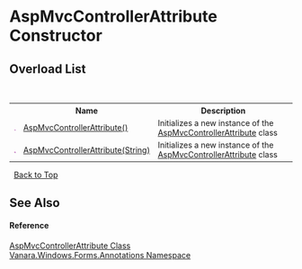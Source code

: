 # AspMvcControllerAttribute Constructor 
 


## Overload List
&nbsp;<table><tr><th></th><th>Name</th><th>Description</th></tr><tr><td>![Public method](media/pubmethod.gif "Public method")</td><td><a href="fd1a4746-e7aa-87c1-e7b6-ab5e51795ff7">AspMvcControllerAttribute()</a></td><td>
Initializes a new instance of the <a href="942edf80-b756-5413-2898-858ff2633794">AspMvcControllerAttribute</a> class</td></tr><tr><td>![Public method](media/pubmethod.gif "Public method")</td><td><a href="6ffdeba8-8db6-ea42-b80d-98845d5cd439">AspMvcControllerAttribute(String)</a></td><td>
Initializes a new instance of the <a href="942edf80-b756-5413-2898-858ff2633794">AspMvcControllerAttribute</a> class</td></tr></table>&nbsp;
<a href="#aspmvccontrollerattribute-constructor">Back to Top</a>

## See Also


#### Reference
<a href="942edf80-b756-5413-2898-858ff2633794">AspMvcControllerAttribute Class</a><br /><a href="600255aa-5477-7018-00f3-14fce5adebc9">Vanara.Windows.Forms.Annotations Namespace</a><br />